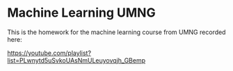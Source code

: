 Machine Learning UMNG
=====================

This is the homework for the machine learning course from UMNG recorded here:

https://youtube.com/playlist?list=PLwnytd5uSvkoUAsNmULeuyovqjh_GBemp
